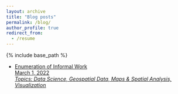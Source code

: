 ```yaml
---
layout: archive
title: "Blog posts"
permalink: /blog/
author_profile: true
redirect_from:
  - /resume
---
```


{% include base_path %}

* <ins>[Enumeration of Informal Work](https://dlab.berkeley.edu/news/enumeration-informal-work)<ins>    
March 1, 2022    
*Topics: Data Science, Geospatial Data, Maps & Spatial Analysis, Visualization*
